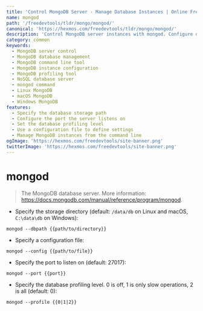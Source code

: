 ```yaml
---
title: 'Control MongoDB Server - Manage Database Instances | Online Free DevTools by Hexmos'
name: mongod
path: '/freedevtools/tldr/mongo/mongod/'
canonical: 'https://hexmos.com/freedevtools/tldr/mongo/mongod/'
description: 'Control MongoDB server instances with mongod. Configure database paths, ports, and profiling levels using command line. Free online tool, no registration required.'
category: common
keywords:
  - MongoDB server control
  - MongoDB database management
  - MongoDB command line tool
  - MongoDB instance configuration
  - MongoDB profiling tool
  - NoSQL database server
  - mongod command
  - Linux MongoDB
  - macOS MongoDB
  - Windows MongoDB
features:
  - Specify the database storage path
  - Configure the port the server listens on
  - Set the database profiling level
  - Use a configuration file to define settings
  - Manage MongoDB instances from the command line
ogImage: 'https://hexmos.com/freedevtools/site-banner.png'
twitterImage: 'https://hexmos.com/freedevtools/site-banner.png'
---
```


# mongod

> The MongoDB database server.
> More information: <https://docs.mongodb.com/manual/reference/program/mongod>.

- Specify the storage directory (default: `/data/db` on Linux and macOS, `C:\data\db` on Windows):

`mongod --dbpath {{path/to/directory}}`

- Specify a configuration file:

`mongod --config {{path/to/file}}`

- Specify the port to listen on (default: 27017):

`mongod --port {{port}}`

- Specify the database profiling level. 0 is off, 1 is only slow operations, 2 is all (default: 0):

`mongod --profile {{0|1|2}}`

